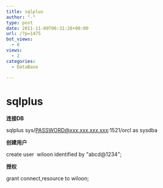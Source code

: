 ```yaml
---
title: sqlplus
author: "-"
type: post
date: 2011-11-09T06:31:28+00:00
url: /?p=1475
bot_views:
  - 8
views:
  - 2
categories:
  - DataBase

---
```

# sqlplus
**连接DB**

sqlplus sys/PASSWORD@xxx.xxx.xxx.xxx:1521/orcl as sysdba


**创建用户**

create user  wiloon identified by "abcd@1234";


**授权**

grant connect,resource to wiloon;

